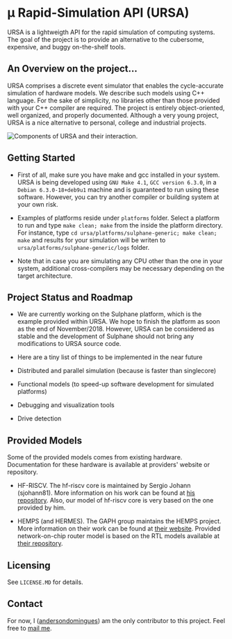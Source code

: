 # &#181; Rapid-Simulation API (URSA)

URSA is a lightweigth API for the rapid simulation of computing systems. The goal of the project is to provide an alternative to the cubersome, expensive, and buggy on-the-shelf tools. 

## An Overview on the project...

URSA comprises a discrete event simulator that enables the cycle-accurate simulation of hardware models. We describe such models using C++ language. For the sake of simplicity, no libraries other than those provided with your C++ compiler are required. The project is entirely object-oriented, well organized, and properly documented. Although a very young project, URSA is a nice alternative to personal, college and industrial projects.

![Components of URSA and their interaction.](https://raw.githubusercontent.com/andersondomingues/ursa/stable/docs/URSA.png?raw=true)

## Getting Started

- First of all, make sure you have make and gcc installed in your system. URSA is being developed using ``GNU Make 4.1``, ``GCC version 6.3.0``,  in a ``Debian 6.3.0-18+deb9u1`` machine and is guaranteed to run using these software. However, you can try another compiler or building system at your own risk. 

- Examples of platforms reside under ``platforms`` folder. Select a platform to run and type ``make clean; make`` from the inside the platform directory. For instance, type ``cd ursa/platforms/sulphane-generic; make clean; make`` and results for your simulation will be writen to ``ursa/platforms/sulphane-generic/logs`` folder.

- Note that in case you are simulating any CPU other than the one in your system, additional cross-compilers may be necessary depending on the target architecture.

## Project Status and Roadmap

- We are currently working on the Sulphane platform, which is the example provided within URSA. We hope to finish the platform as soon as the end of November/2018. However, URSA can be considered as stable and the development of Sulphane should not bring any modifications to URSA source code.

- Here are a tiny list of things to be implemented in the near future
 - Distributed and parallel simulation (because is faster than singlecore)
 - Functional models (to speed-up software development for simulated platforms)
 - Debugging and visualization tools
 - Drive detection

## Provided Models

Some of the provided models comes from existing hardware. Documentation for these hardware is available at providers' website or repository. 

- HF-RISCV. The hf-riscv core is maintained by Sergio Johann (sjohann81). More information on his work can be found at [his repository](https://github.com/sjohann81). Also, our model of hf-riscv core is very based on the one provided by him. 

- HEMPS (and HERMES). The GAPH group maintains the HEMPS project. More information on their work can be found at [their website](http://www.inf.pucrs.br/hemps/getting_started.html). Provided network-on-chip router model is based on the RTL models available at [their repository](https://github.com/GaphGroup/hemps). 

## Licensing

See ``LICENSE.MD`` for details. 

## Contact

For now, I ([andersondomingues](https://github.com/andersondomingues)) am the only contributor to this project. Feel free to [mail me](mailto:ti.andersondomingues@gmail.com).
